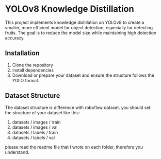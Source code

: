 # YOLOv8 Knowledge Distillation
This project implements knowledge distillation on YOLOv8 to create a smaller, more efficient model for object detection, especially for detecting fruits. The goal is to reduce the model size while maintaining high detection accuracy.

## Installation
1. Clone the repository
2. Install dependencies
3. Download or prepare your dataset and ensure the structure follows the YOLO format.

## Dataset Structure
The dataset structure is difference with roboflow dataset. you should set the structure of your dataset like this:

1. datasets / images / train
2. datasets / images / val
3. datasets / labels / train
4. datasets / labels / val

please read the readme file that I wrote on each folder, therefore you understand.
